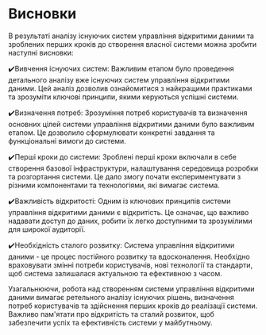 # Висновки

В результаті аналізу існуючих систем управління відкритими даними та зроблених перших кроків до створення власної системи можна зробити наступні висновки:

✔️Вивчення існуючих систем: Важливим етапом було проведення детального аналізу вже існуючих систем управління відкритими даними. Цей аналіз дозволив ознайомитися з найкращими практиками та зрозуміти ключові принципи, якими керуються успішні системи.

✔️Визначення потреб: Зрозуміння потреб користувачів та визначення основних цілей системи управління відкритими даними було важливим етапом. Це дозволило сформулювати конкретні завдання та функціональні вимоги до системи.

✔️Перші кроки до системи: Зроблені перші кроки включали в себе створення базової інфраструктури, налаштування середовища розробки та розгортання системи. Це дало змогу почати експериментувати з різними компонентами та технологіями, які вимагає система.

✔️Важливість відкритості: Одним із ключових принципів системи управління відкритими даними є відкритість. Це означає, що важливо надавати доступ до даних, робити їх легко доступними та зрозумілими для широкої аудиторії.

✔️Необхідність сталого розвитку: Система управління відкритими даними - це процес постійного розвитку та вдосконалення. Необхідно враховувати змінні потреби користувачів, нові технології та стандарти, щоб система залишалася актуальною та ефективною з часом.

Узагальнюючи, робота над створенням системи управління відкритими даними вимагає ретельного аналізу існуючих рішень, визначення потреб користувачів та здійснення перших кроків до реалізації системи. Важливо пам'ятати про відкритість та сталий розвиток, щоб забезпечити успіх та ефективність системи у майбутньому.
